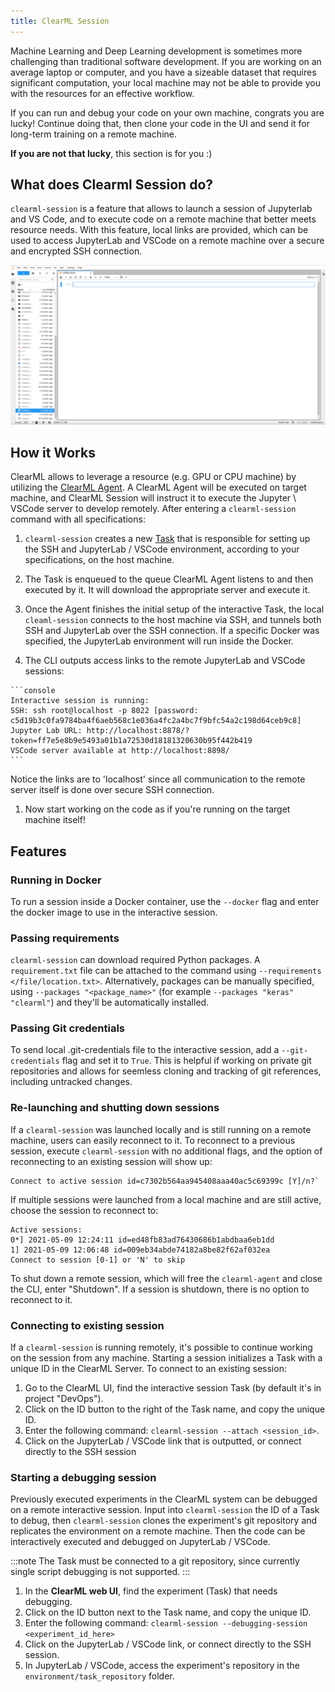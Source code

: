 ```yaml
---
title: ClearML Session
---
```


Machine Learning and Deep Learning development is sometimes more challenging than traditional software development. If 
you are working on an average laptop or computer, and you have a sizeable dataset that requires significant computation, 
your local machine may not be able to provide you with the resources for an effective workflow.

If you can run and debug your code  on your own machine, congrats you are lucky! Continue doing that, then clone your code 
in the UI and send it for long-term training on a remote machine.

**If you are not that lucky**, this section is for you :)

## What does Clearml Session do?
`clearml-session` is a feature that allows to launch a session of Jupyterlab and VS Code, and to execute code on a remote 
machine that better meets resource needs. With this feature, local links are provided, which can be used to access 
JupyterLab and VSCode on a remote machine over a secure and encrypted SSH connection.

![image](../img/clearml_session_jupyter.png)

## How it Works

ClearML allows to leverage a resource (e.g. GPU or CPU machine) by utilizing the [ClearML Agent](../clearml_agent).
A ClearML Agent will be executed on target machine, and ClearML Session will instruct it to execute the Jupyter \ VSCode server to develop remotely.
After entering a `clearml-session` command with all 
specifications: 

   1. `clearml-session` creates a new [Task](../fundamentals/task.md) that is responsible for setting up the SSH and 
      JupyterLab / VSCode environment, according to your specifications, on the host machine. 
   
   1. The Task is enqueued to the queue ClearML Agent listens to and then executed by it. It will download the appropriate server and execute it.  
   
   1. Once the Agent finishes the initial setup of the interactive Task, the local `cleaml-session` connects to the host 
   machine via SSH, and tunnels both SSH and JupyterLab over the SSH connection. If a specific Docker was specified, the 
   JupyterLab environment will run inside the Docker. 
   
   1. The CLI outputs access links to the remote JupyterLab and VSCode sessions:  

    ```console
    Interactive session is running:
    SSH: ssh root@localhost -p 8022 [password: c5d19b3c0fa9784ba4f6aeb568c1e036a4fc2a4bc7f9bfc54a2c198d64ceb9c8]
    Jupyter Lab URL: http://localhost:8878/?token=ff7e5e8b9e5493a01b1a72530d18181320630b95f442b419
    VSCode server available at http://localhost:8898/
    ```

   Notice the links are to 'localhost' since all communication to the remote server itself is done over secure SSH connection.
   
   1. Now start working on the code as if you're running on the target machine itself!

## Features 
### Running in Docker
To run a session inside a Docker container, use the `--docker` flag and enter the docker image to use in the interactive 
session.

### Passing requirements
`clearml-session` can download required Python packages. 
A `requirement.txt` file can be attached to the command using `--requirements </file/location.txt>`.
Alternatively, packages can be manually specified, using `--packages "<package_name>"` 
(for example `--packages "keras" "clearml"`) and they'll be automatically installed.

### Passing Git credentials
To send local .git-credentials file to the interactive session, add a `--git-credentials` flag and set it to `True`. 
This is helpful if working on private git repositories and allows for seemless cloning and tracking of git references,
including untracked changes. 

### Re-launching and shutting down sessions 
If a `clearml-session` was launched locally and is still running on a remote machine, users can easily reconnect to it.
To reconnect to a previous session, execute `clearml-session` with no additional flags, and the option of reconnecting 
to an existing session will show up: 

```console
Connect to active session id=c7302b564aa945408aaa40ac5c69399c [Y]/n?`
```

If multiple sessions were launched from a local machine and are still active, choose the session to reconnect to:

```console
Active sessions:
0*] 2021-05-09 12:24:11 id=ed48fb83ad76430686b1abdbaa6eb1dd
1] 2021-05-09 12:06:48 id=009eb34abde74182a8be82f62af032ea
Connect to session [0-1] or 'N' to skip
```

To shut down a remote session, which will free the `clearml-agent` and close the CLI, enter "Shutdown". If a session 
is shutdown, there is no option to reconnect to it. 

### Connecting to existing session
If a `clearml-session` is running remotely, it's possible to continue working on the session from any machine. Starting a 
session initializes a Task with a unique ID in the ClearML Server. To connect to an existing session: 
1. Go to the ClearML UI, find the interactive session Task (by default it's in project "DevOps").
1. Click on the ID button to the right of the Task name, and copy the unique ID.
1. Enter the following command: `clearml-session --attach <session_id>`.
1. Click on the JupyterLab / VSCode link that is outputted, or connect directly to the SSH session


### Starting a debugging session 
Previously executed experiments in the ClearML system can be debugged on a remote interactive session. 
Input into `clearml-session` the ID of a Task to debug, then `clearml-session` clones the experiment's git repository and 
replicates the environment on a remote machine. Then the code can be interactively executed and debugged on JupyterLab / VSCode. 

:::note
The Task must be connected to a git repository, since currently single script debugging is not supported.
:::

1. In the **ClearML web UI**, find the experiment (Task) that needs debugging.
1. Click on the ID button next to the Task name, and copy the unique ID.
1. Enter the following command: `clearml-session --debugging-session <experiment_id_here>`
1. Click on the JupyterLab / VSCode link, or connect directly to the SSH session.
1. In JupyterLab / VSCode, access the experiment's repository in the `environment/task_repository` folder. 
